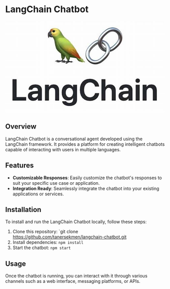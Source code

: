 # LangChain Chatbot

![LangChain Logo](langchain_logo.png)

## Overview

LangChain Chatbot is a conversational agent developed using the LangChain framework. It provides a platform for creating intelligent chatbots capable of interacting with users in multiple languages.

## Features

- **Customizable Responses**: Easily customize the chatbot's responses to suit your specific use case or application.
- **Integration Ready**: Seamlessly integrate the chatbot into your existing applications or services.

## Installation

To install and run the LangChain Chatbot locally, follow these steps:

1. Clone this repository: `git clone https://github.com/tanersekmen/langchain-chatbot.git
2. Install dependencies: `npm install`
3. Start the chatbot: `npm start`

## Usage

Once the chatbot is running, you can interact with it through various channels such as a web interface, messaging platforms, or APIs.
